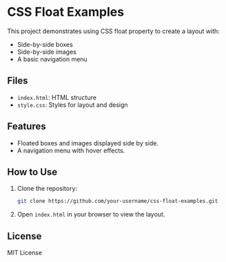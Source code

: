 # CSS Float Examples

This project demonstrates using CSS float property to create a layout with:
- Side-by-side boxes
- Side-by-side images
- A basic navigation menu

## Files
- `index.html`: HTML structure
- `style.css`: Styles for layout and design

## Features
- Floated boxes and images displayed side by side.
- A navigation menu with hover effects.

## How to Use
1. Clone the repository:
    ```bash
    git clone https://github.com/your-username/css-float-examples.git
    ```

2. Open `index.html` in your browser to view the layout.

## License
MIT License
